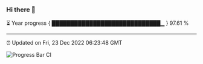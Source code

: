 ### Hi there 👋

⏳ Year progress { █████████████████████████████▁ } 97.61 %

---

⏰ Updated on Fri, 23 Dec 2022 06:23:48 GMT

![Progress Bar CI](https://github.com/ZhaoGui/ZhaoGui/workflows/Progress%20Bar%20CI/badge.svg)
